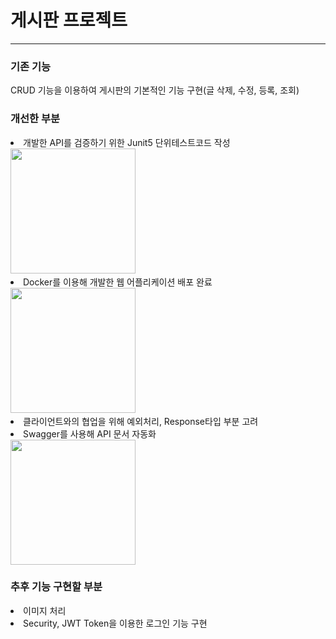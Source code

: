 <h1> 게시판 프로젝트 </h1>
<hr>
<body>

<h3>기존 기능</h3>

CRUD 기능을 이용하여 게시판의 기본적인 기능 구현(글 삭제, 수정, 등록, 조회)
<h3>개선한 부분</h3>

<LI>개발한 API를 검증하기 위한 Junit5 단위테스트코드 작성<br>
 <img src="../스크린샷 2022-10-23 오후 4.15.23.png" width = 200, height = 200>
<LI>Docker를 이용해 개발한 웹 어플리케이션 배포 완료<br>
<img src="../스크린샷 2022-10-23 오후 6.30.46.png" width = 200, height = 200>
<LI>클라이언트와의 협업을 위해 예외처리, Response타입 부분 고려<br>
<LI>Swagger를 사용해 API 문서 자동화<br>
 <img src="../스크린샷 2022-10-23 오후 4.18.47.png" width = 200, height = 200>
    
<h3>추후 기능 구현할 부분</h3>
<LI>이미지 처리<br>
<LI>Security, JWT Token을 이용한 로그인 기능 구현
    
</body>

